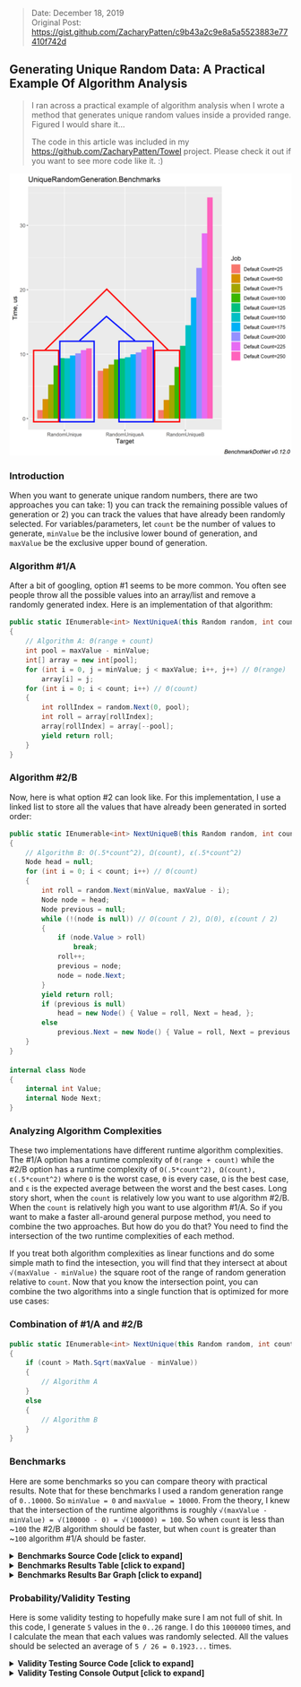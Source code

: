 > Date: December 18, 2019<br/>
> Original Post: https://gist.github.com/ZacharyPatten/c9b43a2c9e8a5a5523883e77410f742d

## Generating Unique Random Data: A Practical Example Of Algorithm Analysis

> I ran across a practical example of algorithm analysis when I wrote a method that generates unique random values inside a provided range. Figured I would share it...
>
> The code in this article was included in my https://github.com/ZacharyPatten/Towel project. Please check it out if you want to see more code like it. :)

<img src="https://raw.githubusercontent.com/ZacharyPatten/ZacharyPatten/main/Resources/2019.12.18%20Unique%20Random%20Generation/2019.12.18%20Unique%20Random%20Generation%20Image%201.png" width="600" />

### Introduction

When you want to generate unique random numbers, there are two approaches you can take: 1) you can track the remaining possible values of generation or 2) you can track the values that have already been randomly selected. For variables/parameters, let `count` be the number of values to generate, `minValue` be the inclusive lower bound of generation, and `maxValue` be the exclusive upper bound of generation.

### Algorithm #1/A

After a bit of googling, option #1 seems to be more common. You often see people throw all the possible values into an array/list and remove a randomly generated index. Here is an implementation of that algorithm:

```csharp
public static IEnumerable<int> NextUniqueA(this Random random, int count, int minValue, int maxValue)
{
	// Algorithm A: Θ(range + count)
	int pool = maxValue - minValue;
	int[] array = new int[pool];
	for (int i = 0, j = minValue; j < maxValue; i++, j++) // Θ(range)
		array[i] = j;
	for (int i = 0; i < count; i++) // Θ(count)
	{
		int rollIndex = random.Next(0, pool);
		int roll = array[rollIndex];
		array[rollIndex] = array[--pool];
		yield return roll;
	}
}
```

### Algorithm #2/B

Now, here is what option #2 can look like. For this implementation, I use a linked list to store all the values that have already been generated in sorted order:

```csharp
public static IEnumerable<int> NextUniqueB(this Random random, int count, int minValue, int maxValue)
{
	// Algorithm B: O(.5*count^2), Ω(count), ε(.5*count^2)
	Node head = null;
	for (int i = 0; i < count; i++) // Θ(count)
	{
		int roll = random.Next(minValue, maxValue - i);
		Node node = head;
		Node previous = null;
		while (!(node is null)) // O(count / 2), Ω(0), ε(count / 2)
		{
			if (node.Value > roll)
				break;
			roll++;
			previous = node;
			node = node.Next;
		}
		yield return roll;
		if (previous is null)
			head = new Node() { Value = roll, Next = head, };
		else
			previous.Next = new Node() { Value = roll, Next = previous.Next };
	}
}

internal class Node
{
	internal int Value;
	internal Node Next;
}
```

### Analyzing Algorithm Complexities

These two implementations have different runtime algorithm complexities. The #1/A option has a runtime complexity of `Θ(range + count)` while the #2/B option has a runtime complexity of `O(.5*count^2), Ω(count), ε(.5*count^2)` where `O` is the worst case, `Θ` is every case, `Ω` is the best case, and `ε` is the expected average between the worst and the best cases. Long story short, when the `count` is relatively low you want to use algorithm #2/B. When the `count` is relatively high you want to use algorithm #1/A. So if you want to make a faster all-around general purpose method, you need to combine the two approaches. But how do you do that? You need to find the intersection of the two runtime complexities of each method.

If you treat both algorithm complexities as linear functions and do some simple math to find the intesection, you will find that they intersect at about `√(maxValue - minValue)` the square root of the range of random generation relative to `count`. Now that you know the intersection point, you can combine the two algorithms into a single function that is optimized for more use cases:

### Combination of #1/A and #2/B

```csharp
public static IEnumerable<int> NextUnique(this Random random, int count, int minValue, int maxValue)
{
	if (count > Math.Sqrt(maxValue - minValue))
	{
		// Algorithm A
	}
	else
	{
		// Algorithm B
	}
}
```

### Benchmarks

Here are some benchmarks so you can compare theory with practical results. Note that for these benchmarks I used a random generation range of `0..10000`. So `minValue = 0` and `maxValue = 10000`. From the theory, I knew that the intersection of the runtime algorithms is roughly `√(maxValue - minValue) = √(100000 - 0) = √(100000) = 100`. So when `count` is less than ~`100` the #2/B algorithm should be faster, but when `count` is greater than ~`100` algorithm #1/A should be faster.

<details>
 <summary><strong>Benchmarks Source Code [click to expand]</strong></summary>
<p>

Note: This code uses the [BenchmarkDotNet](https://github.com/dotnet/BenchmarkDotNet) nuget package. It also uses the [Plots](https://benchmarkdotnet.org/articles/configs/exporters.html#plots) exporter to generate the graphs, which requires R be installed.

```csharp
using BenchmarkDotNet.Attributes;
using BenchmarkDotNet.Running;
using System;
using System.Linq;
using System.Collections.Generic;
using BenchmarkDotNet.Exporters;
using BenchmarkDotNet.Configs;

namespace UniqueRandomGeneration
{
	class Program
	{
		static void Main(string[] args) => BenchmarkRunner.Run<Benchmarks>();
	}

	[RPlotExporter]
	[Config(typeof(Config))]
	public class Benchmarks
	{
		public class Config : ManualConfig
		{
			public Config() => Add(RPlotExporter.Default);
		}

		const int MinValue = 0;
		const int MaxValue = 10000;

		[Params(25, 50, 75, 100, 125, 150, 175, 200, 225, 250)]
		public int Count;

		readonly Random random = new Random();

		[Benchmark] public void RandomUniqueA() => random.NextUniqueA(Count, MinValue, MaxValue).ToArray();

		[Benchmark] public void RandomUniqueB() => random.NextUniqueB(Count, MinValue, MaxValue).ToArray();

		[Benchmark] public void RandomUnique() => random.NextUnique(Count, MinValue, MaxValue).ToArray();
	}

	public static class Extensions
	{
		internal class Node
		{
			internal int Value;
			internal Node Next;
		}

		public static IEnumerable<int> NextUnique(this Random random, int count, int minValue, int maxValue)
		{
			if (maxValue < minValue)
				throw new ArgumentOutOfRangeException(nameof(minValue) + " > " + nameof(minValue));
			if (count < 0)
				throw new ArgumentOutOfRangeException(nameof(count) + " < 0");
			if (maxValue - minValue < count)
				throw new ArgumentOutOfRangeException(nameof(count) + " is larger than " + nameof(maxValue) + " - " + nameof(minValue) + ".");
			if (count > Math.Sqrt(maxValue - minValue))
			{
				// Algorithm A: Θ(range + count)
				int pool = maxValue - minValue;
				int[] array = new int[pool];
				for (int i = 0, j = minValue; j < maxValue; i++, j++) // Θ(range)
					array[i] = j;
				for (int i = 0; i < count; i++) // Θ(count)
				{
					int rollIndex = random.Next(0, pool);
					int roll = array[rollIndex];
					array[rollIndex] = array[--pool];
					yield return roll;
				}
			}
			else
			{
				// Algorithm B: O(.5*count^2), Ω(count), ε(.5*count^2)
				Node head = null;
				for (int i = 0; i < count; i++) // Θ(count)
				{
					int roll = random.Next(minValue, maxValue - i);
					Node node = head;
					Node previous = null;
					while (!(node is null)) // O(count / 2), Ω(0), ε(count / 2)
					{
						if (node.Value > roll)
							break;
						roll++;
						previous = node;
						node = node.Next;
					}
					yield return roll;
					if (previous is null)
						head = new Node() { Value = roll, Next = head, };
					else
						previous.Next = new Node() { Value = roll, Next = previous.Next };
				}
			}
		}

		public static IEnumerable<int> NextUniqueA(this Random random, int count, int minValue, int maxValue)
		{
			if (maxValue < minValue)
				throw new ArgumentOutOfRangeException(nameof(minValue) + " > " + nameof(minValue));
			if (count < 0)
				throw new ArgumentOutOfRangeException(nameof(count) + " < 0");
			if (maxValue - minValue < count)
				throw new ArgumentOutOfRangeException(nameof(count) + " is larger than " + nameof(maxValue) + " - " + nameof(minValue) + ".");
			// Algorithm A: Θ(range + count)
			int pool = maxValue - minValue;
			int[] array = new int[pool];
			for (int i = 0, j = minValue; j < maxValue; i++, j++) // Θ(range)
				array[i] = j;
			for (int i = 0; i < count; i++) // Θ(count)
			{
				int rollIndex = random.Next(0, pool);
				int roll = array[rollIndex];
				array[rollIndex] = array[--pool];
				yield return roll;
			}
		}

		public static IEnumerable<int> NextUniqueB(this Random random, int count, int minValue, int maxValue)
		{
			if (maxValue < minValue)
				throw new ArgumentOutOfRangeException(nameof(minValue) + " > " + nameof(minValue));
			if (count < 0)
				throw new ArgumentOutOfRangeException(nameof(count) + " < 0");
			if (maxValue - minValue < count)
				throw new ArgumentOutOfRangeException(nameof(count) + " is larger than " + nameof(maxValue) + " - " + nameof(minValue) + ".");
			// Algorithm B: O(.5*count^2), Ω(count), ε(.5*count^2)
			Node head = null;
			for (int i = 0; i < count; i++) // Θ(count)
			{
				int roll = random.Next(minValue, maxValue - i);
				Node node = head;
				Node previous = null;
				while (!(node is null)) // O(count / 2), Ω(0), ε(count / 2)
				{
					if (node.Value > roll)
						break;
					roll++;
					previous = node;
					node = node.Next;
				}
				yield return roll;
				if (previous is null)
					head = new Node() { Value = roll, Next = head, };
				else
					previous.Next = new Node() { Value = roll, Next = previous.Next };
			}
		}
	}
}
```

</p>
</details>

<details>
 <summary><strong>Benchmarks Results Table [click to expand]</strong></summary>
<p>

``` ini

BenchmarkDotNet=v0.12.0, OS=Windows 10.0.18363
Intel Core i7-4790K CPU 4.00GHz (Haswell), 1 CPU, 8 logical and 4 physical cores
.NET Core SDK=3.1.100
  [Host]     : .NET Core 3.1.0 (CoreCLR 4.700.19.56402, CoreFX 4.700.19.56404), X64 RyuJIT
  DefaultJob : .NET Core 3.1.0 (CoreCLR 4.700.19.56402, CoreFX 4.700.19.56404), X64 RyuJIT


```
|        Method | Count |      Mean |     Error |    StdDev |
|-------------- |------ |----------:|----------:|----------:|
| **RandomUniqueA** |    **25** |  **7.406 us** | **0.1576 us** | **0.1876 us** |
| RandomUniqueB |    25 |  1.307 us | 0.0256 us | 0.0414 us |
|  RandomUnique |    25 |  1.300 us | 0.0046 us | 0.0043 us |
| **RandomUniqueA** |    **50** |  **7.761 us** | **0.0263 us** | **0.0246 us** |
| RandomUniqueB |    50 |  2.893 us | 0.0084 us | 0.0079 us |
|  RandomUnique |    50 |  3.022 us | 0.0755 us | 0.0707 us |
| **RandomUniqueA** |    **75** |  **8.387 us** | **0.1317 us** | **0.1232 us** |
| RandomUniqueB |    75 |  5.180 us | 0.1070 us | 0.1001 us |
|  RandomUnique |    75 |  5.298 us | 0.0634 us | 0.0593 us |
| **RandomUniqueA** |   **100** |  **9.151 us** | **0.1800 us** | **0.2340 us** |
| RandomUniqueB |   100 |  8.013 us | 0.0994 us | 0.0930 us |
|  RandomUnique |   100 |  8.246 us | 0.1205 us | 0.1127 us |
| **RandomUniqueA** |   **125** |  **9.335 us** | **0.1533 us** | **0.1434 us** |
| RandomUniqueB |   125 | 11.291 us | 0.1093 us | 0.1023 us |
|  RandomUnique |   125 |  9.394 us | 0.1773 us | 0.1658 us |
| **RandomUniqueA** |   **150** |  **9.509 us** | **0.0323 us** | **0.0302 us** |
| RandomUniqueB |   150 | 14.486 us | 0.0653 us | 0.0610 us |
|  RandomUnique |   150 |  9.355 us | 0.0428 us | 0.0400 us |
| **RandomUniqueA** |   **175** |  **9.972 us** | **0.0319 us** | **0.0298 us** |
| RandomUniqueB |   175 | 18.778 us | 0.0792 us | 0.0741 us |
|  RandomUnique |   175 |  9.789 us | 0.0593 us | 0.0554 us |
| **RandomUniqueA** |   **200** | **10.270 us** | **0.0297 us** | **0.0278 us** |
| RandomUniqueB |   200 | 23.384 us | 0.0623 us | 0.0520 us |
|  RandomUnique |   200 | 10.112 us | 0.0499 us | 0.0466 us |
| **RandomUniqueA** |   **225** | **10.724 us** | **0.1754 us** | **0.1465 us** |
| RandomUniqueB |   225 | 28.748 us | 0.0872 us | 0.0816 us |
|  RandomUnique |   225 | 10.612 us | 0.0430 us | 0.0381 us |
| **RandomUniqueA** |   **250** | **11.144 us** | **0.0518 us** | **0.0484 us** |
| RandomUniqueB |   250 | 34.320 us | 0.1249 us | 0.1107 us |
|  RandomUnique |   250 | 10.891 us | 0.0826 us | 0.0772 us |

</p>
</details>

<details>
 <summary><strong>Benchmarks Results Bar Graph [click to expand]</strong></summary>
<p>

![Bar Graph Edited](https://raw.githubusercontent.com/ZacharyPatten/ZacharyPatten/main/Resources/2019.12.18%20Unique%20Random%20Generation/2019.12.18%20Unique%20Random%20Generation%20Image%202.png)

</p>
</details>

### Probability/Validity Testing

Here is some validity testing to hopefully make sure I am not full of shit. In this code, I generate `5` values in the `0..26` range. I do this `1000000` times, and I calculate the mean that each values was randomly selected. All the values should be selected an average of `5 / 26 = ‭0.1923...‬` times.

<details>
 <summary><strong>Validity Testing Source Code [click to expand]</strong></summary>
<p>

```csharp
using System;
using System.Linq;
using System.Collections.Generic;

namespace ValidityTesting
{
	class Program
	{
		static void Main()
		{
			Console.WriteLine(nameof(Extensions.NextUnique));
			PrintPriorities(CalculateProbabilities(Extensions.NextUnique));
			Console.WriteLine();

			Console.WriteLine(nameof(Extensions.NextUniqueA));
			PrintPriorities(CalculateProbabilities(Extensions.NextUniqueA));
			Console.WriteLine();

			Console.WriteLine(nameof(Extensions.NextUniqueB));
			PrintPriorities(CalculateProbabilities(Extensions.NextUniqueB));
			Console.WriteLine();
		}

		internal static void PrintPriorities(Dictionary<int, double> results)
		{
			foreach (var keyVal in results.OrderBy(x => x.Key))
				Console.WriteLine(keyVal.Key + ": " + keyVal.Value);
		}

		internal static Dictionary<int, double> CalculateProbabilities(Func<Random, int, int, int, IEnumerable<int>> algorithm)
		{
			Random random = new Random();
			const int size = 5;
			const int min = 0;
			const int max = 26;
			const int iterations = 1000000;
			var counts = new Dictionary<int, int>();
			for (int i = min; i < max; i++)
				counts.Add(i, 0);
			for (int i = 0; i < iterations; i++)
				foreach (int j in algorithm(random, size, min, max))
					counts[j]++;
			var results = new Dictionary<int, double>();
			foreach (var keyVal in counts)
				results.Add(keyVal.Key, keyVal.Value / (double)iterations);
			return results;
		}
	}

	public static class Extensions
	{
		internal class Node
		{
			internal int Value;
			internal Node Next;
		}

		public static IEnumerable<int> NextUnique(this Random random, int count, int minValue, int maxValue)
		{
			if (maxValue < minValue)
				throw new ArgumentOutOfRangeException(nameof(minValue) + " > " + nameof(minValue));
			if (count < 0)
				throw new ArgumentOutOfRangeException(nameof(count) + " < 0");
			if (maxValue - minValue < count)
				throw new ArgumentOutOfRangeException(nameof(count) + " is larger than " + nameof(maxValue) + " - " + nameof(minValue) + ".");
			if (count > Math.Sqrt(maxValue - minValue))
			{
				// Algorithm A: Θ(range + count)
				int pool = maxValue - minValue;
				int[] array = new int[pool];
				for (int i = 0, j = minValue; j < maxValue; i++, j++) // Θ(range)
					array[i] = j;
				for (int i = 0; i < count; i++) // Θ(count)
				{
					int rollIndex = random.Next(0, pool);
					int roll = array[rollIndex];
					array[rollIndex] = array[--pool];
					yield return roll;
				}
			}
			else
			{
				// Algorithm B: O(.5*count^2), Ω(count), ε(.5*count^2)
				Node head = null;
				for (int i = 0; i < count; i++) // Θ(count)
				{
					int roll = random.Next(minValue, maxValue - i);
					Node node = head;
					Node previous = null;
					while (!(node is null)) // O(count / 2), Ω(0), ε(count / 2)
					{
						if (node.Value > roll)
							break;
						roll++;
						previous = node;
						node = node.Next;
					}
					yield return roll;
					if (previous is null)
						head = new Node() { Value = roll, Next = head, };
					else
						previous.Next = new Node() { Value = roll, Next = previous.Next };
				}
			}
		}

		public static IEnumerable<int> NextUniqueA(this Random random, int count, int minValue, int maxValue)
		{
			if (maxValue < minValue)
				throw new ArgumentOutOfRangeException(nameof(minValue) + " > " + nameof(minValue));
			if (count < 0)
				throw new ArgumentOutOfRangeException(nameof(count) + " < 0");
			if (maxValue - minValue < count)
				throw new ArgumentOutOfRangeException(nameof(count) + " is larger than " + nameof(maxValue) + " - " + nameof(minValue) + ".");
			// Algorithm A: Θ(range + count)
			int pool = maxValue - minValue;
			int[] array = new int[pool];
			for (int i = 0, j = minValue; j < maxValue; i++, j++) // Θ(range)
				array[i] = j;
			for (int i = 0; i < count; i++) // Θ(count)
			{
				int rollIndex = random.Next(0, pool);
				int roll = array[rollIndex];
				array[rollIndex] = array[--pool];
				yield return roll;
			}
		}

		public static IEnumerable<int> NextUniqueB(this Random random, int count, int minValue, int maxValue)
		{
			if (maxValue < minValue)
				throw new ArgumentOutOfRangeException(nameof(minValue) + " > " + nameof(minValue));
			if (count < 0)
				throw new ArgumentOutOfRangeException(nameof(count) + " < 0");
			if (maxValue - minValue < count)
				throw new ArgumentOutOfRangeException(nameof(count) + " is larger than " + nameof(maxValue) + " - " + nameof(minValue) + ".");
			// Algorithm B: O(.5*count^2), Ω(count), ε(.5*count^2)
			Node head = null;
			for (int i = 0; i < count; i++) // Θ(count)
			{
				int roll = random.Next(minValue, maxValue - i);
				Node node = head;
				Node previous = null;
				while (!(node is null)) // O(count / 2), Ω(0), ε(count / 2)
				{
					if (node.Value > roll)
						break;
					roll++;
					previous = node;
					node = node.Next;
				}
				yield return roll;
				if (previous is null)
					head = new Node() { Value = roll, Next = head, };
				else
					previous.Next = new Node() { Value = roll, Next = previous.Next };
			}
		}
	}
}
```

</p>
</details>

<details>
 <summary><strong>Validity Testing Console Output [click to expand]</strong></summary>
<p>

```console
NextUnique
0: 0.192031
1: 0.19208
2: 0.192785
3: 0.192287
4: 0.192593
5: 0.192686
6: 0.191937
7: 0.191998
8: 0.19244
9: 0.192112
10: 0.19212
11: 0.192707
12: 0.192877
13: 0.192086
14: 0.192277
15: 0.191907
16: 0.192366
17: 0.192386
18: 0.192423
19: 0.19229
20: 0.192017
21: 0.191901
22: 0.19285
23: 0.19282
24: 0.191902
25: 0.192122

NextUniqueA
0: 0.192705
1: 0.191956
2: 0.192313
3: 0.192613
4: 0.193418
5: 0.191957
6: 0.192116
7: 0.192217
8: 0.192773
9: 0.191862
10: 0.19233
11: 0.192145
12: 0.192044
13: 0.192749
14: 0.192097
15: 0.19224
16: 0.192526
17: 0.19225
18: 0.191653
19: 0.192546
20: 0.192156
21: 0.191686
22: 0.192908
23: 0.19174
24: 0.192605
25: 0.192395

NextUniqueB
0: 0.192408
1: 0.191776
2: 0.191809
3: 0.192623
4: 0.192399
5: 0.192451
6: 0.192135
7: 0.1931
8: 0.192594
9: 0.19232
10: 0.192281
11: 0.191723
12: 0.192358
13: 0.19216
14: 0.192697
15: 0.192975
16: 0.192357
17: 0.192507
18: 0.191768
19: 0.191874
20: 0.192803
21: 0.191934
22: 0.192075
23: 0.192704
24: 0.192155
25: 0.192014
```

</p>
</details>
